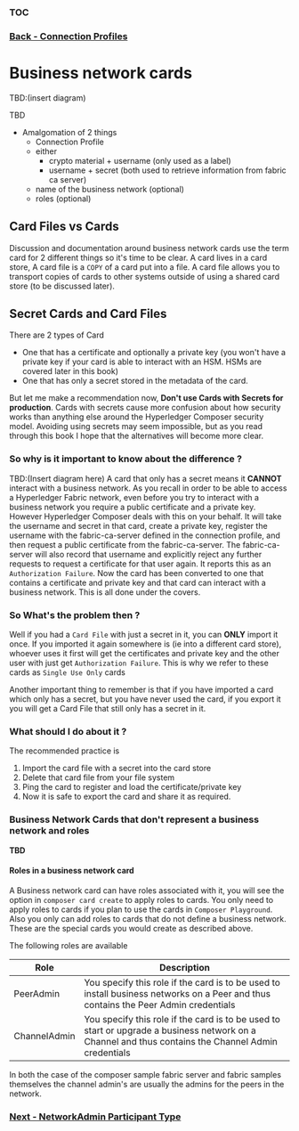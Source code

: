 ### [TOC](./TOC.md)
### [Back - Connection Profiles](./connectionprofiles.md)

# Business network cards
TBD:(insert diagram)

TBD
- Amalgomation of 2 things
  - Connection Profile
  - either
     - crypto material + username (only used as a label)
     - username + secret (both used to retrieve information from fabric ca server)
  - name of the business network (optional)
  - roles (optional)


## Card Files vs Cards
Discussion and documentation around business network cards use the term card for 2 different things so it's time to be clear. A card lives in a card store, A card file is a `COPY` of a card put into a file. A card file allows you to transport copies of cards to other systems outside of using a shared card store (to be discussed later). 

## Secret Cards and Card Files
There are 2 types of Card

- One that has a certificate and optionally a private key (you won't have a private key if your card is able to interact with an HSM. HSMs are covered later in this book)
- One that has only a secret stored in the metadata of the card.

But let me make a recommendation now, **Don't use Cards with Secrets for production**. Cards with secrets cause more confusion about how security works than anything else around the Hyperledger Composer security model. Avoiding using secrets may seem impossible, but as you read through this book I hope that the alternatives will become more clear.

### So why is it important to know about the difference ?
TBD:(Insert diagram here)
A card that only has a secret means it **CANNOT** interact with a business network. As you recall in order to be able to access a Hyperledger Fabric network, even before you try to interact with a business network you require a public certificate and a private key. However Hyperledger Composer  deals with this on your behalf. It will take the username and secret in that card, create a private key, register the username with the fabric-ca-server defined in the connection profile, and then request a public certificate from the fabric-ca-server. The fabric-ca-server will also record that username and explicitly reject any further requests to request a certificate for that user again. It reports this as an `Authorization Failure`. 
Now the card has been converted to one that contains a certificate and private key and that card can interact with a business network. This is all done under the covers.

### So What's the problem then ?
Well if you had a `Card File` with just a secret in it, you can **ONLY** import it once. If you imported it again somewhere is (ie into a different card store), whoever uses it first will get the certificates and private key and the other user with just get `Authorization Failure`. This is why we refer to these cards as `Single Use Only` cards

Another important thing to remember is that if you have imported a card which only has a secret, but you have never used the card, if you export it you will get a Card File that still only has a secret in it.

### What should I do about it ?
The recommended practice is

1. Import the card file with a secret into the card store
2. Delete that card file from your file system
3. Ping the card to register and load the certificate/private key
4. Now it is safe to export the card and share it as required.

### Business Network Cards that don't represent a business network and roles

**TBD**

#### Roles in a business network card
A Business network card can have roles associated with it, you will see the option in `composer card create` to apply roles to cards. You only need to apply roles to cards if you plan to use the cards in `Composer Playground`. Also you only can add roles to cards that do not define a business network. These are the special cards you would create as described above. 

The following roles are available

| Role | Description |
| ---- | ------------|
| PeerAdmin | You specify this role if the card is to be used to install business networks on a Peer and thus contains the Peer Admin credentials |
| ChannelAdmin | You specify this role if the card is to be used to start or upgrade a business network on a Channel and thus contains the Channel Admin credentials |

In both the case of the composer sample fabric server and fabric samples themselves the channel admin's are usually the admins for the peers in the network.


### [Next - NetworkAdmin Participant Type](./networkadmin.md)
